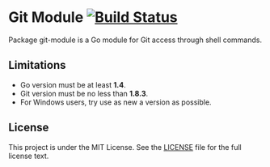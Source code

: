 # Git Module [![Build Status](https://travis-ci.org/gogs/git-module.svg?branch=master)](https://travis-ci.org/gogs/git-module)

Package git-module is a Go module for Git access through shell commands.

## Limitations

- Go version must be at least **1.4**.
- Git version must be no less than **1.8.3**.
- For Windows users, try use as new a version as possible.

## License

This project is under the MIT License. See the [LICENSE](LICENSE) file for the full license text.
